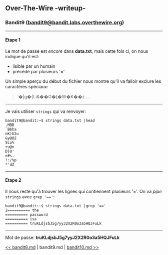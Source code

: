 ## Over-The-Wire -writeup-
### Bandit9 (bandit9@bandit.labs.overthewire.org)

---
#### Etape 1

Le mot de passe est *encore* dans **data.txt**, mais cette fois ci, on nous indique qu'il est:
- lisible par un humain
- précédé par plusieurs '='

Un simple aperçu du début du fichier nous montre qu'il va falloir exclure les caractères spéciaux:
> ʿ�|g�{Li&��G�[�W�K��z ...

---
Je vais utiliser `strings` qui va renvoyer:
```console
bandit9@bandit:~$ strings data.txt |head
.MBB
`B6ha
nK)U2u
&y@@2
5Lo%
ru@n
D}U'
e#s.
!:/%p
*'dZ
```

---
#### Etape 2

Il nous reste qu'à trouver les lignes qui contiennent plusieurs '='. On va *pipe* `strings` avec `grep '=='`:

```console
bandit9@bandit:~$ strings data.txt |grep '=='
2========== the
========== password
========== isa
========== truKLdjsbJ5g7yyJ2X2R0o3a5HQJFuLk
```

---
Mot de passe: **truKLdjsbJ5g7yyJ2X2R0o3a5HQJFuLk**

[<< bandit8.md](bandit8.md) | bandit9.md | [bandit10.md >>](bandit10.md)

